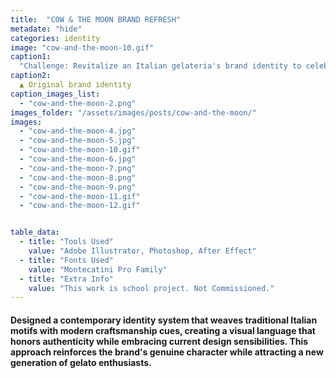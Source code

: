 ```yaml
---
title:  "COW & THE MOON BRAND REFRESH"
metadate: "hide"
categories: identity
image: "cow-and-the-moon-10.gif"
caption1: 
  "Challenge: Revitalize an Italian gelateria's brand identity to celebrate its artisanal heritage while appealing to contemporary, culturally-aware families seeking authentic food experiences in a modern context."
caption2: 
  ▲ Original brand identity
caption_images_list: 
  - "cow-and-the-moon-2.png"
images_folder: "/assets/images/posts/cow-and-the-moon/"
images:
  - "cow-and-the-moon-4.jpg"
  - "cow-and-the-moon-5.jpg"
  - "cow-and-the-moon-10.gif" 
  - "cow-and-the-moon-6.jpg"
  - "cow-and-the-moon-7.png"
  - "cow-and-the-moon-8.png"
  - "cow-and-the-moon-9.png"
  - "cow-and-the-moon-11.gif"
  - "cow-and-the-moon-12.gif"


table_data:
  - title: "Tools Used"
    value: "Adobe Illustrator, Photoshop, After Effect"
  - title: "Fonts Used"
    value: "Montecatini Pro Family"
  - title: "Extra Info"
    value: "This work is school project. Not Commissioned." 
---
```



#### Designed a contemporary identity system that weaves traditional Italian motifs with modern craftsmanship cues, creating a visual language that honors authenticity while embracing current design sensibilities. This approach reinforces the brand's genuine character while attracting a new generation of gelato enthusiasts.

<!--
<br>
↳ A flexible visual identity adapts to different aspect ratios while maintaining a consistentcy.
<br>
↳ Pistachio color is used appropriately throughout the graphics as an accent.
<br>
↳ A coaster was created using an abstract cow shape variation, incorporating traditional Italian pattern elements.
<br>
↳ For the campaign, G’ stands for Good, which connects with Australian culture: “G’day,” “G’People,” and “Great Gelato.”
<br>
↳ Merchandise was also created with the venue's heritage in mind, featuring the tagline.
-->